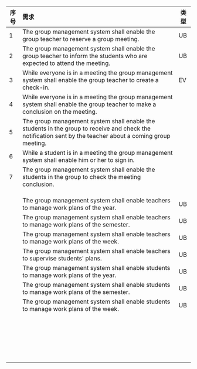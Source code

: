 | 序号 | 需求                                                         | 类型 |
| ---- | :----------------------------------------------------------- | ---- |
| 1 | The group management system shall enable the group teacher to reserve a group meeting. | UB |
| 2 | The group management system shall enable the group teacher to inform the students who are expected to attend the meeting. | UB |
| 3 | While everyone is in a meeting the group management system shall enable the group teacher to create a check-in. | EV |
| 4 | While everyone is in a meeting the group management system shall enable the group teacher to make a conclusion on the meeting. |      |
| 5 | The group management system shall enable the students in the group to receive and check the notification sent by the teacher about a coming group meeting. ||
| 6 | While a student is in a meeting the group management system shall enable him or her to sign in. |      |
| 7 | The group management system shall enable the students in the group to check the meeting conclusion. |      |
|      |                                                              |      |
|      |                                                              |      |
|      |                                                              ||
|     | The group management system shall enable teachers to manage work plans of the year. | UB   |
|     | The group management system shall enable teachers to manage work plans of the semester. | UB   |
|     | The group management system shall enable teachers to manage work plans of the week. | UB   |
|     | The group management system shall enable teachers to supervise students' plans. | UB   |
|     | The group management system shall enable students to manage work plans of the year. | UB   |
|     | The group management system shall enable students to manage work plans of the semester. | UB   |
|     | The group management system shall enable students to manage work plans of the week. | UB   |
|      |                                                              |      |
|      |                                                              |      |
|      |                                                              |      |
|      |                                                              |      |
|      |                                                              |      |
|      |                                                              |      |
|      |                                                              |      |
|      |                                                              |      |
|      |                                                              |      |
|      |                                                              |      |
|      |                                                              |      |
|      |                                                              |      |
|      |                                                              |      |
|      |                                                              |      |
|      |                                                              |      |
|      |                                                              |      |
|      |                                                              |      |
|      |                                                              |      |
|      |                                                              |      |
|      |                                                              |      |
|      |                                                              |      |
|      |                                                              |      |
